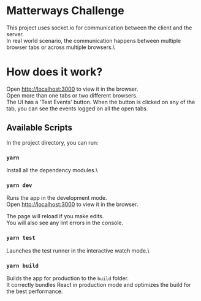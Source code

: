 # Matterways Challenge

This project uses socket.io for communication between the client and the server.\
In real world scenario, the communication happens between multiple browser tabs or across multiple browsers.\

# How does it work?

Open [http://localhost:3000](http://localhost:3000) to view it in the browser.\
Open more than one tabs or two different browsers.\
The UI has a 'Test Events' button. When the button is clicked on any of the tab, you can see the events logged on all the open tabs. 

## Available Scripts

In the project directory, you can run:

### `yarn`

Install all the dependency modules.\

### `yarn dev`

Runs the app in the development mode.\
Open [http://localhost:3000](http://localhost:3000) to view it in the browser.

The page will reload if you make edits.\
You will also see any lint errors in the console.

### `yarn test`

Launches the test runner in the interactive watch mode.\

### `yarn build`

Builds the app for production to the `build` folder.\
It correctly bundles React in production mode and optimizes the build for the best performance.


